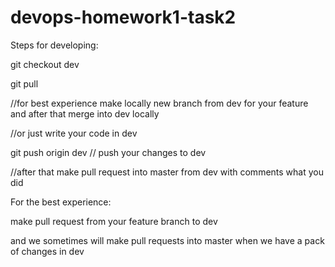 # devops-homework1-task2

Steps for developing:

git checkout dev

git pull 

//for best experience make locally new branch from dev for your feature and after that merge into dev locally

//or just write your code in dev

git push origin dev // push your changes to dev

//after that make pull request into master from dev with comments what you did



For the best experience:

make pull request from your feature branch to dev

and we sometimes will make pull requests into master when we have a pack of changes in dev
